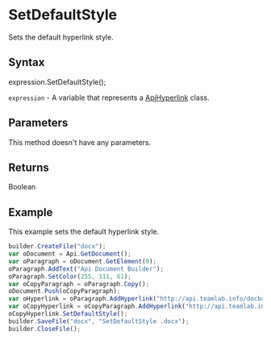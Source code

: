 # SetDefaultStyle

Sets the default hyperlink style.

## Syntax

expression.SetDefaultStyle();

`expression` - A variable that represents a [ApiHyperlink](../ApiHyperlink.md) class.

## Parameters

This method doesn't have any parameters.

## Returns

Boolean

## Example

This example sets the default hyperlink style.

```javascript
builder.CreateFile("docx");
var oDocument = Api.GetDocument();
var oParagraph = oDocument.GetElement(0);
oParagraph.AddText("Api Document Builder");
oParagraph.SetColor(255, 111, 61);
var oCopyParagraph = oParagraph.Copy();
oDocument.Push(oCopyParagraph);
var oHyperlink = oParagraph.AddHyperlink("http://api.teamlab.info/docbuilder/basic");
var oCopyHyperlink = oCopyParagraph.AddHyperlink("http://api.teamlab.info/docbuilder/basic");
oCopyHyperlink.SetDefaultStyle();
builder.SaveFile("docx", "SetDefaultStyle .docx");
builder.CloseFile();
```